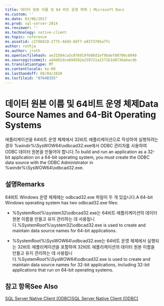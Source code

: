 ```yaml
---
title: 데이터 원본 이름 및 64 비트 운영 체제 | Microsoft Docs
ms.custom: ''
ms.date: 03/06/2017
ms.prod: sql-server-2014
ms.reviewer: ''
ms.technology: native-client
ms.topic: reference
ms.assetid: c2f86810-2775-4ddd-8df7-e8373785a7fc
author: rothja
ms.author: jroth
ms.openlocfilehash: ae31584ca3c076919f688d1ef9bdef80706c6940
ms.sourcegitcommit: ad4d92dce894592a259721a1571b1d8736abacdb
ms.translationtype: MT
ms.contentlocale: ko-KR
ms.lasthandoff: 08/04/2020
ms.locfileid: "87648355"
---
```

# <a name="data-source-names-and-64-bit-operating-systems"></a><span data-ttu-id="b6223-102">데이터 원본 이름 및 64비트 운영 체제</span><span class="sxs-lookup"><span data-stu-id="b6223-102">Data Source Names and 64-Bit Operating Systems</span></span>
  <span data-ttu-id="b6223-103">애플리케이션을 64비트 운영 체제에서 32비트 애플리케이션으로 작성하여 실행하려는 경우 %windir%\SysWOW64\odbcad32.exe에서 ODBC 관리자를 사용하여 ODBC 데이터 원본을 만들어야 합니다.</span><span class="sxs-lookup"><span data-stu-id="b6223-103">To build and run an application as a 32-bit application on a 64-bit operating system, you must create the ODBC data source with the ODBC Administrator in %windir%\SysWOW64\odbcad32.exe.</span></span>  
  
## <a name="remarks"></a><span data-ttu-id="b6223-104">설명</span><span class="sxs-lookup"><span data-stu-id="b6223-104">Remarks</span></span>  
 <span data-ttu-id="b6223-105">64비트 Windows 운영 체제에는 odbcad32.exe 파일이 두 개 있습니다.</span><span class="sxs-lookup"><span data-stu-id="b6223-105">A 64-bit Windows operating system has two odbcad32.exe files:</span></span>  
  
-   <span data-ttu-id="b6223-106">%SystemRoot%\system32\odbcad32.exe는 64비트 애플리케이션의 데이터 원본 이름을 만들고 유지 관리하는 데 사용됩니다.</span><span class="sxs-lookup"><span data-stu-id="b6223-106">%SystemRoot%\system32\odbcad32.exe is used to create and maintain data source names for 64-bit applications.</span></span>  
  
-   <span data-ttu-id="b6223-107">%SystemRoot%\SysWOW64\odbcad32.exe는 64비트 운영 체제에서 실행되는 32비트 애플리케이션을 포함하여 32비트 애플리케이션의 데이터 원본 이름을 만들고 유지 관리하는 데 사용됩니다.</span><span class="sxs-lookup"><span data-stu-id="b6223-107">%SystemRoot%\SysWOW64\odbcad32.exe is used to create and maintain data source names for 32-bit applications, including 32-bit applications that run on 64-bit operating systems.</span></span>  
  
## <a name="see-also"></a><span data-ttu-id="b6223-108">참고 항목</span><span class="sxs-lookup"><span data-stu-id="b6223-108">See Also</span></span>  
 [<span data-ttu-id="b6223-109">SQL Server Native Client &#40;ODBC&#41;</span><span class="sxs-lookup"><span data-stu-id="b6223-109">SQL Server Native Client &#40;ODBC&#41;</span></span>](sql-server-native-client-odbc.md)  
  
  
